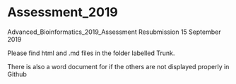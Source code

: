 # Assessment_2019
Advanced_Bioinformatics_2019_Assessment Resubmission 15 September 2019

Please find html and .md files in the folder labelled Trunk. 

There is also a word document for if the others are not displayed properly in Github
